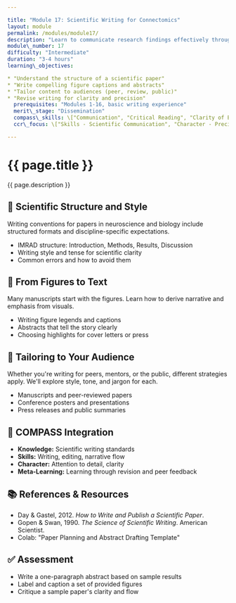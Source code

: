 ```yaml
---

title: "Module 17: Scientific Writing for Connectomics"
layout: module
permalink: /modules/module17/
description: "Learn to communicate research findings effectively through scientific writing for papers, posters, and presentations."
module\_number: 17
difficulty: "Intermediate"
duration: "3-4 hours"
learning\_objectives:

* "Understand the structure of a scientific paper"
* "Write compelling figure captions and abstracts"
* "Tailor content to audiences (peer, review, public)"
* "Revise writing for clarity and precision"
  prerequisites: "Modules 1-16, basic writing experience"
  merit\_stage: "Dissemination"
  compass\_skills: \["Communication", "Critical Reading", "Clarity of Expression"]
  ccr\_focus: \["Skills - Scientific Communication", "Character - Precision"]

---
```


<div class="main-content">
  <div class="hero">
    <div class="hero-content">
      <h1>{{ page.title }}</h1>
      <p class="hero-subtitle">{{ page.description }}</p>
    </div>
  </div>

  <section class="section">
    <h2>📜 Scientific Structure and Style</h2>
    <p>Writing conventions for papers in neuroscience and biology include structured formats and discipline-specific expectations.</p>
    <ul>
      <li>IMRAD structure: Introduction, Methods, Results, Discussion</li>
      <li>Writing style and tense for scientific clarity</li>
      <li>Common errors and how to avoid them</li>
    </ul>
  </section>

  <section class="section">
    <h2>📃 From Figures to Text</h2>
    <p>Many manuscripts start with the figures. Learn how to derive narrative and emphasis from visuals.</p>
    <ul>
      <li>Writing figure legends and captions</li>
      <li>Abstracts that tell the story clearly</li>
      <li>Choosing highlights for cover letters or press</li>
    </ul>
  </section>

  <section class="section">
    <h2>💊 Tailoring to Your Audience</h2>
    <p>Whether you're writing for peers, mentors, or the public, different strategies apply. We'll explore style, tone, and jargon for each.</p>
    <ul>
      <li>Manuscripts and peer-reviewed papers</li>
      <li>Conference posters and presentations</li>
      <li>Press releases and public summaries</li>
    </ul>
  </section>

  <section class="section">
    <h2>🌟 COMPASS Integration</h2>
    <ul>
      <li><strong>Knowledge:</strong> Scientific writing standards</li>
      <li><strong>Skills:</strong> Writing, editing, narrative flow</li>
      <li><strong>Character:</strong> Attention to detail, clarity</li>
      <li><strong>Meta-Learning:</strong> Learning through revision and peer feedback</li>
    </ul>
  </section>

  <section class="section">
    <h2>📚 References & Resources</h2>
    <ul>
      <li>Day & Gastel, 2012. <em>How to Write and Publish a Scientific Paper</em>.</li>
      <li>Gopen & Swan, 1990. <em>The Science of Scientific Writing</em>. American Scientist.</li>
      <li>Colab: "Paper Planning and Abstract Drafting Template"</li>
    </ul>
  </section>

  <section class="section">
    <h2>✅ Assessment</h2>
    <ul>
      <li>Write a one-paragraph abstract based on sample results</li>
      <li>Label and caption a set of provided figures</li>
      <li>Critique a sample paper's clarity and flow</li>
    </ul>
  </section>
</div>
